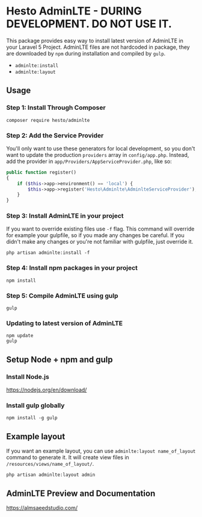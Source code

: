 # Hesto AdminLTE - DURING DEVELOPMENT. DO NOT USE IT.

This package provides easy way to install latest version of AdminLTE in your Laravel 5 Project. AdminLTE files are not hardcoded in package, they are downloaded by `npm` during installation and compiled by `gulp`.

- `adminlte:install`
- `adminlte:layout`

## Usage

### Step 1: Install Through Composer

```
composer require hesto/adminlte
```

### Step 2: Add the Service Provider

You'll only want to use these generators for local development, so you don't want to update the production  `providers` array in `config/app.php`. Instead, add the provider in `app/Providers/AppServiceProvider.php`, like so:

```php
public function register()
{
	if ($this->app->environment() == 'local') {
		$this->app->register('Hesto\Adminlte\AdminlteServiceProvider');
	}
}
```

### Step 3: Install AdminLTE in your project

If you want to override existing files use `-f` flag. This command will override for example your gulpfile, so if you made any changes be careful. If you didn't make any changes or you're not familiar with gulpfile, just override it.

```
php artisan adminlte:install -f
```

### Step 4: Install npm packages in your project

```
npm install
```

### Step 5: Compile AdminLTE using gulp

```
gulp
```

### Updating to latest version of AdminLTE

```
npm update
gulp
```

## Setup Node + npm and gulp 

### Install Node.js

https://nodejs.org/en/download/

### Install gulp globally

```
npm install -g gulp
```

## Example layout
If you want an example layout, you can use `adminlte:layout name_of_layout` command to generate it. It will create view files in `/resources/views/name_of_layout/`.

```
php artisan adminlte:layout admin
```

## AdminLTE Preview and Documentation

https://almsaeedstudio.com/